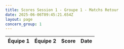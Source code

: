 ```yaml
---
title: Scores Session 1 - Groupe 1 - Matchs Retour
date: 2025-06-06T09:45:21.654Z
layout: page
concern_group: 1
---
```




| Équipe 1 | Équipe 2 | Score | Date |
|----------|----------|-------|------|

